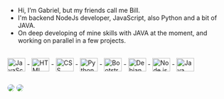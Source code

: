 - Hi, I’m Gabriel, but my friends call me Bill.
- I'm backend NodeJs developer, JavaScript, also Python and a bit of JAVA.
- On deep developing of mine skills with JAVA at the moment, and working on parallel in a few projects. 

<div style="display: inline_block"><br>
  <img align="center" alt="JavaScript" height="30" width="40" src="https://cdn.jsdelivr.net/gh/devicons/devicon/icons/javascript/javascript-original.svg"> - <img align="center" alt="HTML" height="30" width="40" src="https://cdn.jsdelivr.net/gh/devicons/devicon/icons/css3/css3-original.svg"> - 
  <img align="center" alt="CSS" height="30" width="40" src="https://cdn.jsdelivr.net/gh/devicons/devicon/icons/html5/html5-original.svg"> - 
  <img align="center" alt="Python" height="30" width="40" src="https://cdn.jsdelivr.net/gh/devicons/devicon/icons/python/python-original.svg"> - 
  <img align="center" alt="Bootstrap" height="30" width="40" src="https://cdn.jsdelivr.net/gh/devicons/devicon/icons/bootstrap/bootstrap-original.svg"> -
  <img align="center" alt="Debian" height="30" width="40" src="https://cdn.jsdelivr.net/gh/devicons/devicon/icons/debian/debian-original.svg" /> -
  <img align="center" alt="Node.js" height="30" width="40" src="https://cdn.jsdelivr.net/gh/devicons/devicon/icons/nodejs/nodejs-original.svg" /> -
  <img align="center" alt="Java" height="30" width="40" src="https://cdn.jsdelivr.net/gh/devicons/devicon/icons/java/java-original.svg" />
</div>

 ##
 
<div> 
  <a href = "mailto:gabrielpereira.gps@gmail.com"><img style="border-radius:50px;" src="https://img.shields.io/badge/-Gmail-4A4A55?style=for-the-badge&logo=gmail&logoColor=white target="_blank"></a>
  <a href="https://www.linkedin.com/in/thegabrielpereira" target="_blank"><img style="border-radius:50px;" src="https://img.shields.io/badge/-LinkedIn-%230077B5?style=for-the-badge&logo=linkedin&logoColor=white" target="_blank"></a> 
</div>
